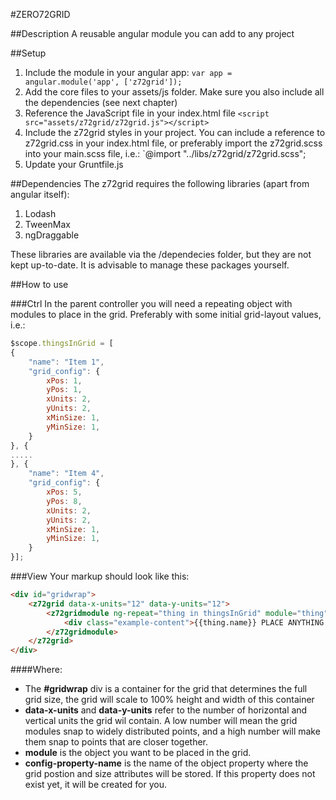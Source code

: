 #ZERO72GRID

##Description
A reusable angular module you can add to any project

##Setup
1. Include the module in your angular app: ```var app = angular.module('app', ['z72grid']);```
2. Add the core files to your assets/js folder. Make sure you also include all the dependencies (see next chapter)
3. Reference the JavaScript file in your index.html file ```<script src="assets/z72grid/z72grid.js"></script>```
4. Include the z72grid styles in your project. You can include a reference to z72grid.css in your index.html file, or preferably import the z72grid.scss into your main.scss file, i.e.: `@import "../libs/z72grid/z72grid.scss";
5. Update your Gruntfile.js

##Dependencies
The z72grid requires the following libraries (apart from angular itself):

1. Lodash
2. TweenMax
3. ngDraggable

These libraries are available via the /dependecies folder, but they are not kept up-to-date. It is advisable to manage these packages yourself.

##How to use

###Ctrl
In the parent controller you will need a repeating object with modules to place in the grid. Preferably with some initial grid-layout values, i.e.:
```JavaScript
$scope.thingsInGrid = [
{
	"name": "Item 1",
	"grid_config": {
		xPos: 1,
		yPos: 1,
		xUnits: 2,
		yUnits: 2,
		xMinSize: 1,
		yMinSize: 1,
	}
}, {
.....
}, {
	"name": "Item 4",
	"grid_config": {
		xPos: 5,
		yPos: 8,
		xUnits: 2,
		yUnits: 2,
		xMinSize: 1,
		yMinSize: 1,
	}
}];
```
###View
Your markup should look like this:
```HTML
<div id="gridwrap">
	<z72grid data-x-units="12" data-y-units="12">
		<z72gridmodule ng-repeat="thing in thingsInGrid" module="thing" config-property-name="grid_config">
			<div class="example-content">{{thing.name}} PLACE ANYTHING HERE YOU'D LIKE </div>
		</z72gridmodule>
	</z72grid>
</div>
````
####Where:
- The **#gridwrap** div is a container for the grid that determines the full grid size, the grid will scale to 100% height and width of this container
- **data-x-units** and **data-y-units** refer to the number of horizontal and vertical units the grid wil contain. A low number will mean the grid modules snap to widely distributed points, and a high number will make them snap to points that are closer together.
- **module** is the object you want to be placed in the grid.
- **config-property-name** is the name of the object property where the grid postion and size attributes will be stored. If this property does not exist yet, it will be created for you.
